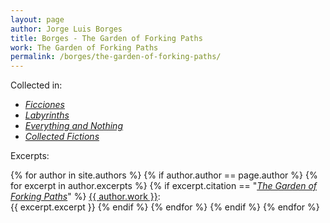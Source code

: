 ```yaml
---
layout: page
author: Jorge Luis Borges
title: Borges - The Garden of Forking Paths
work: The Garden of Forking Paths
permalink: /borges/the-garden-of-forking-paths/
---
```


Collected in:

* [_Ficciones_](/borges/ficciones)
* [_Labyrinths_](/borges/labyrinths) 
* [_Everything and Nothing_](/borges/everything-and-nothing)
* [_Collected Fictions_](/borges/collected-fictions)

Excerpts:

{% for author in site.authors %}
{% if author.author == page.author %}
{% for excerpt in author.excerpts %}
{% if excerpt.citation == "[_The Garden of Forking Paths_](/borges/the-garden-of-forking-paths)" %}
<a href="{{ author.permalink }}">{{ author.work }}</a>:<br/>
{{ excerpt.excerpt }}
{% endif %}
{% endfor %}
{% endif %}
{% endfor %}
